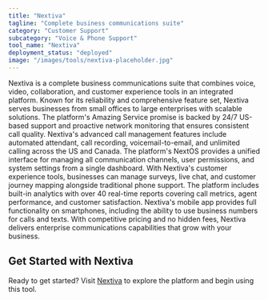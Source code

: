```yaml
---
title: "Nextiva"
tagline: "Complete business communications suite"
category: "Customer Support"
subcategory: "Voice & Phone Support"
tool_name: "Nextiva"
deployment_status: "deployed"
image: "/images/tools/nextiva-placeholder.jpg"
---
```

Nextiva is a complete business communications suite that combines voice, video, collaboration, and customer experience tools in an integrated platform. Known for its reliability and comprehensive feature set, Nextiva serves businesses from small offices to large enterprises with scalable solutions. The platform's Amazing Service promise is backed by 24/7 US-based support and proactive network monitoring that ensures consistent call quality. Nextiva's advanced call management features include automated attendant, call recording, voicemail-to-email, and unlimited calling across the US and Canada. The platform's NextOS provides a unified interface for managing all communication channels, user permissions, and system settings from a single dashboard. With Nextiva's customer experience tools, businesses can manage surveys, live chat, and customer journey mapping alongside traditional phone support. The platform includes built-in analytics with over 40 real-time reports covering call metrics, agent performance, and customer satisfaction. Nextiva's mobile app provides full functionality on smartphones, including the ability to use business numbers for calls and texts. With competitive pricing and no hidden fees, Nextiva delivers enterprise communications capabilities that grow with your business.
## Get Started with Nextiva

Ready to get started? Visit [Nextiva](https://nextiva.com) to explore the platform and begin using this tool.
